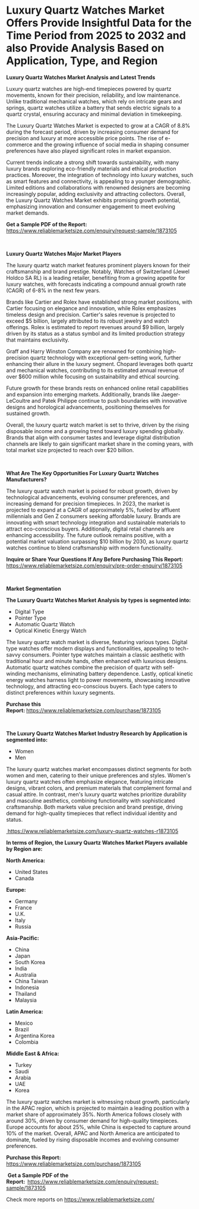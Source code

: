 <p><h1>Luxury Quartz Watches Market Offers Provide Insightful Data for the Time Period from 2025 to 2032 and also Provide Analysis Based on Application, Type, and Region</h1></p><p><strong>Luxury Quartz Watches Market Analysis and Latest Trends</strong></p>
<p><p>Luxury quartz watches are high-end timepieces powered by quartz movements, known for their precision, reliability, and low maintenance. Unlike traditional mechanical watches, which rely on intricate gears and springs, quartz watches utilize a battery that sends electric signals to a quartz crystal, ensuring accuracy and minimal deviation in timekeeping.</p><p>The Luxury Quartz Watches Market is expected to grow at a CAGR of 8.8% during the forecast period, driven by increasing consumer demand for precision and luxury at more accessible price points. The rise of e-commerce and the growing influence of social media in shaping consumer preferences have also played significant roles in market expansion. </p><p>Current trends indicate a strong shift towards sustainability, with many luxury brands exploring eco-friendly materials and ethical production practices. Moreover, the integration of technology into luxury watches, such as smart features and connectivity, is appealing to a younger demographic. Limited editions and collaborations with renowned designers are becoming increasingly popular, adding exclusivity and attracting collectors. Overall, the Luxury Quartz Watches Market exhibits promising growth potential, emphasizing innovation and consumer engagement to meet evolving market demands.</p></p>
<p><strong>Get a Sample PDF of the Report:&nbsp;</strong> <a href="https://www.reliablemarketsize.com/enquiry/request-sample/1873105?utm_campaign=2180&utm_medium=2&utm_source=Github&utm_content=ia&utm_term=05022025&utm_id=luxury-quartz-watches">https://www.reliablemarketsize.com/enquiry/request-sample/1873105</a></p>
<p>&nbsp;</p>
<p><strong>Luxury Quartz Watches Major Market Players</strong></p>
<p><p>The luxury quartz watch market features prominent players known for their craftsmanship and brand prestige. Notably, Watches of Switzerland (Jewel Holdco SA RL) is a leading retailer, benefiting from a growing appetite for luxury watches, with forecasts indicating a compound annual growth rate (CAGR) of 6-8% in the next few years.</p><p>Brands like Cartier and Rolex have established strong market positions, with Cartier focusing on elegance and innovation, while Rolex emphasizes timeless design and precision. Cartier's sales revenue is projected to exceed $5 billion, largely attributed to its robust jewelry and watch offerings. Rolex is estimated to report revenues around $9 billion, largely driven by its status as a status symbol and its limited production strategy that maintains exclusivity.</p><p>Graff and Harry Winston Company are renowned for combining high-precision quartz technology with exceptional gem-setting work, further enhancing their allure in the luxury segment. Chopard leverages both quartz and mechanical watches, contributing to its estimated annual revenue of over $600 million while focusing on sustainability and ethical sourcing.</p><p>Future growth for these brands rests on enhanced online retail capabilities and expansion into emerging markets. Additionally, brands like Jaeger-LeCoultre and Patek Philippe continue to push boundaries with innovative designs and horological advancements, positioning themselves for sustained growth.</p><p>Overall, the luxury quartz watch market is set to thrive, driven by the rising disposable income and a growing trend toward luxury spending globally. Brands that align with consumer tastes and leverage digital distribution channels are likely to gain significant market share in the coming years, with total market size projected to reach over $20 billion.</p></p>
<p>&nbsp;</p>
<p><strong>What Are The Key Opportunities For Luxury Quartz Watches Manufacturers?</strong></p>
<p><p>The luxury quartz watch market is poised for robust growth, driven by technological advancements, evolving consumer preferences, and increasing demand for precision timepieces. In 2023, the market is projected to expand at a CAGR of approximately 5%, fueled by affluent millennials and Gen Z consumers seeking affordable luxury. Brands are innovating with smart technology integration and sustainable materials to attract eco-conscious buyers. Additionally, digital retail channels are enhancing accessibility. The future outlook remains positive, with a potential market valuation surpassing $10 billion by 2030, as luxury quartz watches continue to blend craftsmanship with modern functionality.</p></p>
<p><strong>Inquire or Share Your Questions If Any Before Purchasing This Report:</strong> <a href="https://www.reliablemarketsize.com/enquiry/pre-order-enquiry/1873105?utm_campaign=2180&utm_medium=2&utm_source=Github&utm_content=ia&utm_term=05022025&utm_id=luxury-quartz-watches">https://www.reliablemarketsize.com/enquiry/pre-order-enquiry/1873105</a></p>
<p>&nbsp;</p>
<p><strong>Market Segmentation</strong></p>
<p><strong>The Luxury Quartz Watches Market Analysis by types is segmented into:</strong></p>
<p><ul><li>Digital Type</li><li>Pointer Type</li><li>Automatic Quartz Watch</li><li>Optical Kinetic Energy Watch</li></ul></p>
<p><p>The luxury quartz watch market is diverse, featuring various types. Digital type watches offer modern displays and functionalities, appealing to tech-savvy consumers. Pointer type watches maintain a classic aesthetic with traditional hour and minute hands, often enhanced with luxurious designs. Automatic quartz watches combine the precision of quartz with self-winding mechanisms, eliminating battery dependence. Lastly, optical kinetic energy watches harness light to power movements, showcasing innovative technology, and attracting eco-conscious buyers. Each type caters to distinct preferences within luxury segments.</p></p>
<p><strong>Purchase this Report:&nbsp;</strong><a href="https://www.reliablemarketsize.com/purchase/1873105?utm_campaign=2180&utm_medium=2&utm_source=Github&utm_content=ia&utm_term=05022025&utm_id=luxury-quartz-watches">https://www.reliablemarketsize.com/purchase/1873105</a></p>
<p>&nbsp;</p>
<p><strong>The Luxury Quartz Watches Market Industry Research by Application is segmented into:</strong></p>
<p><ul><li>Women</li><li>Men</li></ul></p>
<p><p>The luxury quartz watches market encompasses distinct segments for both women and men, catering to their unique preferences and styles. Women's luxury quartz watches often emphasize elegance, featuring intricate designs, vibrant colors, and premium materials that complement formal and casual attire. In contrast, men's luxury quartz watches prioritize durability and masculine aesthetics, combining functionality with sophisticated craftsmanship. Both markets value precision and brand prestige, driving demand for high-quality timepieces that reflect individual identity and status.</p></p>
<p><a href="https://www.reliablemarketsize.com/luxury-quartz-watches-r1873105?utm_campaign=2180&utm_medium=2&utm_source=Github&utm_content=ia&utm_term=05022025&utm_id=luxury-quartz-watches">&nbsp;https://www.reliablemarketsize.com/luxury-quartz-watches-r1873105</a></p>
<p><strong>In terms of Region, the Luxury Quartz Watches Market Players available by Region are:</strong></p>
<p>
    <p> <strong> North America: </strong>
        <ul>
            <li>United States</li>
            <li>Canada</li>
        </ul>
        </p> 
    <p> <strong> Europe: </strong>
        <ul>
            <li>Germany</li>
            <li>France</li>
            <li>U.K.</li>
            <li>Italy</li>
            <li>Russia</li>
        </ul>
        </p> 
    <p> <strong> Asia-Pacific: </strong>
        <ul>
            <li>China</li>
            <li>Japan</li>
            <li>South Korea</li>
            <li>India</li>
            <li>Australia</li>
            <li>China Taiwan</li>
            <li>Indonesia</li>
            <li>Thailand</li>
            <li>Malaysia</li>
        </ul>
        </p> 
    <p> <strong> Latin America: </strong>
        <ul>
            <li>Mexico</li>
            <li>Brazil</li>
            <li>Argentina Korea</li>
            <li>Colombia</li>
        </ul>
        </p> 
    <p> <strong> Middle East & Africa: </strong>
        <ul>
            <li>Turkey</li>
            <li>Saudi</li>
            <li>Arabia</li>
            <li>UAE</li>
            <li>Korea</li>
        </ul>
    </p>
    </p>
<p><p>The luxury quartz watches market is witnessing robust growth, particularly in the APAC region, which is projected to maintain a leading position with a market share of approximately 35%. North America follows closely with around 30%, driven by consumer demand for high-quality timepieces. Europe accounts for about 25%, while China is expected to capture around 10% of the market. Overall, APAC and North America are anticipated to dominate, fueled by rising disposable incomes and evolving consumer preferences.</p></p>
<p><strong>Purchase this Report: </strong><a href="https://www.reliablemarketsize.com/purchase/1873105?utm_campaign=2180&utm_medium=2&utm_source=Github&utm_content=ia&utm_term=05022025&utm_id=luxury-quartz-watches">https://www.reliablemarketsize.com/purchase/1873105</a></p>
<p>&nbsp;<strong>Get a Sample PDF of the Report:&nbsp;&nbsp;</strong><a href="https://www.reliablemarketsize.com/enquiry/request-sample/1873105?utm_campaign=2180&utm_medium=2&utm_source=Github&utm_content=ia&utm_term=05022025&utm_id=luxury-quartz-watches">https://www.reliablemarketsize.com/enquiry/request-sample/1873105</a></p>
<p><strong></strong></p>
<p>Check more reports on <a href="https://www.reliablemarketsize.com/?utm_campaign=2180&utm_medium=2&utm_source=Github&utm_content=ia&utm_term=05022025&utm_id=luxury-quartz-watches">https://www.reliablemarketsize.com/</a></p>